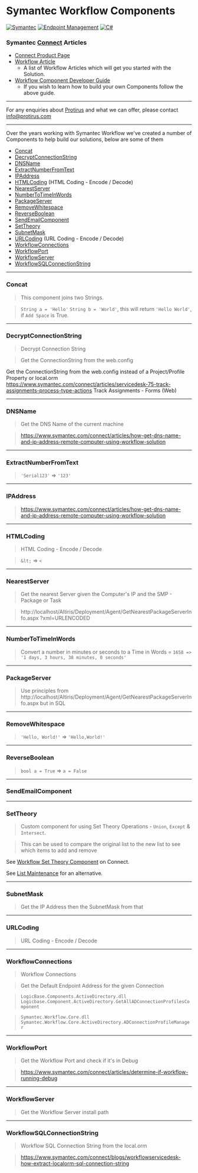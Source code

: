 # Symantec Workflow Components

[![Symantec](https://img.shields.io/badge/tag-symantec-yellow.svg)](https://www.symantec.com/)
[![Endpoint Management](https://img.shields.io/badge/tag-endpointmanagement-yellow.svg)](https://www.symantec.com/products/endpoint-management)
[![C#](https://img.shields.io/badge/language-csharp-green.svg)](https://docs.microsoft.com/en-us/dotnet/csharp/)

### Symantec [Connect](https://www.symantec.com/connect/) Articles

- [Connect Product Page](https://www.symantec.com/connect/product/workflow-solution-0)
- [Workflow Article](https://www.symantec.com/connect/articles/workflow)
  - A list of Workflow Articles which will get you started with the Solution.
- [Workflow Component Developer Guide](https://www.symantec.com/connect/articles/workflow-component-developer-guide)
  - If you wish to learn how to build your own Components follow the above guide.

---

For any enquiries about [Protirus](https://protirus.com/) and what we can offer, please contact info@protirus.com

---

Over the years working with Symantec Workflow we've created a number of Components to help build our solutions, below are some of them

- [Concat](#Concat)
- [DecryptConnectionString](#DecryptConnectionString)
- [DNSName](#DNSName)
- [ExtractNumberFromText](#ExtractNumberFromText)
- [IPAddress](#IPAddress)
- [HTMLCoding](#HTMLCoding) (HTML Coding - Encode / Decode)
- [NearestServer](#NearestServer)
- [NumberToTimeInWords](#NumberToTimeInWords)
- [PackageServer](#PackageServer)
- [RemoveWhitespace](#RemoveWhitespace)
- [ReverseBoolean](#ReverseBoolean)
- [SendEmailComponent](#SendEmailComponent)
- [SetTheory](#SetTheory)
- [SubnetMask](#SubnetMask)
- [URLCoding](#URLCoding) (URL Coding - Encode / Decode)
- [WorkflowConnections](#WorkflowConnections)
- [WorkflowPort](#WorkflowPort)
- [WorkflowServer](#WorkflowServer)
- [WorkflowSQLConnectionString](#WorkflowSQLConnectionString)

---

### Concat
> This component joins two Strings.

> `String a = 'Hello'` `String b = 'World'`, this will return `'Hello World'`, if `Add Space` is True.

---

### DecryptConnectionString

> Decrypt Connection String

> Get the ConnectionString from the web.config

Get the ConnectionString from the web.config instead of a Project/Profile Property or local.orm
https://www.symantec.com/connect/articles/servicedesk-75-track-assignments-process-type-actions
Track Assignments - Forms (Web)

---

### DNSName

> Get the DNS Name of the current machine

> https://www.symantec.com/connect/articles/how-get-dns-name-and-ip-address-remote-computer-using-workflow-solution

---

### ExtractNumberFromText
> `'Serial123'` => `'123'`

---

### IPAddress
> https://www.symantec.com/connect/articles/how-get-dns-name-and-ip-address-remote-computer-using-workflow-solution

---

### HTMLCoding

> HTML Coding - Encode / Decode

> `&lt;` => `<`

---

### NearestServer
> Get the nearest Server given the Computer's IP and the SMP - Package or Task

> http://localhost/Altiris/Deployment/Agent/GetNearestPackageServerInfo.aspx
>  ?xml=URLENCODED

---

### NumberToTimeInWords
> Convert a number in minutes or seconds to a Time in Words = `1658 =>` `'1 days, 3 hours, 38 minutes, 0 seconds'`

---

### PackageServer
> Use principles from http://localhost/Altiris/Deployment/Agent/GetNearestPackageServerInfo.aspx but in SQL

---

### RemoveWhitespace
> `'Hello, World!'` => `'Hello,World!'`

---

### ReverseBoolean
> `bool a = True` => `a = False`

---

### SendEmailComponent
> 

---

### SetTheory
> Custom component for using Set Theory Operations - `Union`, `Except` & `Intersect`.

> This can be used to compare the original list to the new list to see which items to add and remove

See [Workflow Set Theory Component](https://www.symantec.com/connect/articles/workflow-set-theory-component) on Connect.

See [List Maintenance](https://www.symantec.com/connect/articles/workflow-list-maintenance) for an alternative.

---

### SubnetMask
> Get the IP Address then the SubnetMask from that

---

### URLCoding
> URL Coding - Encode / Decode

---

### WorkflowConnections
> Workflow Connections

> Get the Default Endpoint Address for the given Connection

> `LogicBase.Components.ActiveDirectory.dll`
>   `Logicbase.Component.ActiveDirectory.GetAllADConnectionProfilesComponent`

> `Symantec.Workflow.Core.dll`
>   `Symantec.Workflow.Core.ActiveDirectory.ADConnectionProfileManager`

---

### WorkflowPort
> Get the Workflow Port and check if it's in Debug

>  https://www.symantec.com/connect/articles/determine-if-workflow-running-debug

---

### WorkflowServer
> Get the Workflow Server install path

---

### WorkflowSQLConnectionString
> Workflow SQL Connection String from the local.orm

> https://www.symantec.com/connect/blogs/workflowservicedesk-how-extract-localorm-sql-connection-string
